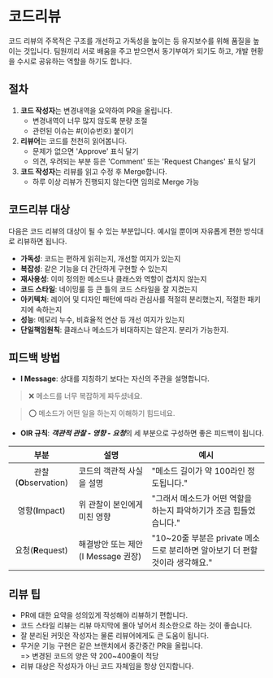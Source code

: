 # 코드리뷰
 코드 리뷰의 주목적은 구조를 개선하고 가독성을 높이는 등 유지보수를 위해 품질을 높이는 것입니다. 팀원끼리 서로 배움을 주고 받으면서 동기부여가 되기도 하고, 개발 현황을 수시로 공유하는 역할을 하기도 합니다.

## 절차
 1.  **코드 작성자**는 변경내역을 요약하여 PR을 올립니다.
      * 변경내역이 너무 많지 않도록 분량 조절
      * 관련된 이슈는 #(이슈번호) 붙이기
 2.  **리뷰어**는 코드를 천천히 읽어봅니다.
      * 문제가 없으면 'Approve' 표식 달기
      * 의견, 우려되는 부분 등은 'Comment' 또는 'Request Changes' 표식 달기
 3. **코드 작성자**는 리뷰를 읽고 수정 후 Merge합니다.
      * 하루 이상 리뷰가 진행되지 않는다면 임의로 Merge 가능

## 코드리뷰 대상
 다음은 코드 리뷰의 대상이 될 수 있는 부분입니다. 예시일 뿐이며 자유롭게 편한 방식대로 리뷰하면 됩니다.
 * **가독성**: 코드는 편하게 읽히는지, 개선할 여지가 있는지
 * **복잡성**: 같은 기능을 더 간단하게 구현할 수 있는지
 * **재사용성**: 이미 정의한 메소드나 클래스와 역할이 겹치지 않는지
 * **코드 스타일**: 네이밍룰 등 큰 틀의 코드 스타일을 잘 지켰는지
 * **아키텍처**: 레이어 및 디자인 패턴에 따라 관심사를 적절히 분리했는지, 적절한 패키지에 속하는지
 * **성능**: 메모리 누수, 비효율적 연산 등 개선 여지가 있는지
 * **단일책임원칙**: 클래스나 메소드가 비대하지는 않은지. 분리가 가능한지.

## 피드백 방법
 * **I Message**: 상대를 지칭하기 보다는 자신의 주관을 설명합니다.  
> :x: 메소드를 너무 복잡하게 짜두셨네요.

> :o: 메소드가 어떤 일을 하는지 이해하기 힘드네요.

 * **OIR 규칙**: ***객관적 관찰 - 영향 - 요청***의 세 부분으로 구성하면 좋은 피드백이 됩니다.
  
| 부분 | 설명 | 예시 |
|:----:|-----|------|
| 관찰(**O**bservation) | 코드의 객관적 사실을 설명 | "메소드 길이가 약 100라인 정도됩니다." |
| 영향(**I**mpact) | 위 관찰이 본인에게 미친 영향 | "그래서 메소드가 어떤 역할을 하는지 파악하기가 조금 힘들었습니다." |
| 요청(**R**equest) | 해결방안 또는 제안 (I Message 권장) | "10~20줄 부분은 private 메소드로 분리하면 알아보기 더 편할 것이라 생각해요." |


## 리뷰 팁
 * PR에 대한 요약을 성의있게 작성해야 리뷰하기 편합니다.
 * 코드 스타일 리뷰는 리뷰 마지막에 몰아 넣어서 최소한으로 하는 것이 좋습니다.
 * 잘 분리된 커밋은 작성자는 물론 리뷰어에게도 큰 도움이 됩니다.
 * 무거운 기능 구현은 같은 브랜치에서 중간중간 PR을 올립니다.  
    => 변경된 코드의 양은 약 200~400줄이 적당
 * 리뷰 대상은 작성자가 아닌 코드 자체임을 항상 인지합니다.